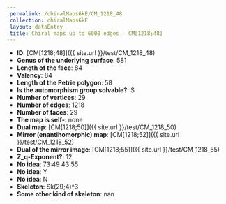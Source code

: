 ```yaml
--- 
 permalink: /chiralMaps6kE/CM_1218_48 
 collection: chiralMaps6kE
 layout: dataEntry
 title: Chiral maps up to 6000 edges - CM[1218;48]
---
```


- **ID**: [CM[1218;48]]({{ site.url }}/test/CM_1218_48)
- **Genus of the underlying surface**: 581
- **Length of the face**: 84
- **Valency**: 84
- **Length of the Petrie polygon**: 58
- **Is the automorphism group solvable?**: S
- **Number of vertices**: 29
- **Number of edges**: 1218
- **Number of faces**: 29
- **The map is self-**: none
- **Dual map**: [CM[1218;50]]({{ site.url }}/test/CM_1218_50)
- **Mirror (enantihomorphic) map**: [CM[1218;52]]({{ site.url }}/test/CM_1218_52)
- **Dual of the mirror image**: [CM[1218;55]]({{ site.url }}/test/CM_1218_55)
- **Z_q-Exponent?**: 12
- **No idea**:  73:49 43:55
- **No idea**: Y
- **No idea**: N
- **Skeleton**: Sk(29;4)^3
- **Some other kind of skeleton**: nan
